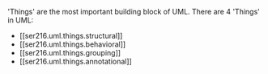 
'Things' are the most important building block of UML. There are 4 'Things' in UML:
- [[ser216.uml.things.structural]]
- [[ser216.uml.things.behavioral]]
- [[ser216.uml.things.grouping]]
- [[ser216.uml.things.annotational]]
